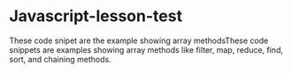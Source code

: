 # Javascript-lesson-test

These code snipet are the example showing array methodsThese code snippets
are examples showing array methods like filter, map, reduce, find, sort, and chaining methods.
